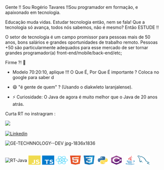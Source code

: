 Gente !! 
Sou Rogério Tavares !!Sou programador em formação,  e apaixonado em tecnologia.

Educação muda vidas. Estudar tecnologia então, nem se fala!
Que a tecnologia só avança, todos nós sabemos, não é mesmo?
Então ESTUDE !!

O setor de tecnologia é um campo promissor para pessoas mais de 50 anos, bons salários e grandes oportunidades de trabalho remoto. Pessoas +50 são particularmente adequados para esse mercado de ser tornar grandes programador(a) front-end/mobile/back-end/etc;
 
Firme ?! 👋

- Modelo 70:20:10, aplique !!! O Que É, Por Que É importante ? Coloca no google para saber d

- 😄 "é gente de quem" ?  (Usando o diakwleto laranjalense).
- ⚡ Curiosidade: O Java de agora é muito melhor que o Java de 20 anos atrás. 

Curta RT no instragram :


</a>

 <a href="https://instagram.com/rogtavares" target="_blank"><img src="https://img.shields.io/badge/-Instagram-%23E4405F?style=for-the-badge&logo=instagram&logoColor=white" target="_blank"></a>

[![Linkedin](https://img.shields.io/badge/LinkedIn-0077B5?style=for-the-badge&logo=linkedin&logoColor=white)](https://www.linkedin.com/in/rogtavares/)



</div>



![GE-TECHNNOLOGY--DEV jpg-1836x1836](https://user-images.githubusercontent.com/91990479/148709724-e948396d-1734-4ed9-9e83-5b3499b7fb3d.jpg)



<div dir="auto"><br>
  <img align="center" alt="RT-Java" height="30" width="40" src="https://img.shields.io/badge/Java-ED8B00?style=for-the-badge&logo=java&logoColor=white">
  <img align="center" alt="RT-Js" height="30" width="40" src="https://raw.githubusercontent.com/devicons/devicon/master/icons/javascript/javascript-plain.svg">
  <img align="center" alt="RT-Ts" height="30" width="40" src="https://raw.githubusercontent.com/devicons/devicon/master/icons/typescript/typescript-plain.svg">
  <img align="center" alt="RT-React" height="30" width="40" src="https://raw.githubusercontent.com/devicons/devicon/master/icons/react/react-original.svg">
  <img align="center" alt="RT-HTML" height="30" width="40" src="https://raw.githubusercontent.com/devicons/devicon/master/icons/html5/html5-original.svg">
  <img align="center" alt="RT-CSS" height="30" width="40" src="https://raw.githubusercontent.com/devicons/devicon/master/icons/css3/css3-original.svg">
  <img align="center" alt="RT-Python" height="30" width="40" src="https://raw.githubusercontent.com/devicons/devicon/master/icons/python/python-original.svg">
  <img align="center" alt="RT-Csharp" height="30" width="40" src="https://raw.githubusercontent.com/devicons/devicon/master/icons/csharp/csharp-original.svg">
  <img align="center" alt="RT-Java" height="30" width="40" src="https://raw.githubusercontent.com/devicons/devicon/master/icons/java/java-original.svg".>
  <img align="center" alt="RT-MySQL" height="30" width="40" src="https://raw.githubusercontent.com/devicons/devicon/master/icons/mysql/mysql-plain.svg">

</div>

</a><div dir="auto"><a href="https://github.com/rogtavares"><br>
